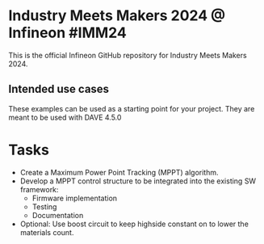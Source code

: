 # Industry Meets Makers 2024 @ Infineon \#IMM24

<p>This is the official Infineon GitHub repository for Industry Meets Makers 2024.</p>

## Intended use cases

<p>These examples can be used as a starting point for your project. They are meant to be used with DAVE 4.5.0</p>

# Tasks

- Create a Maximum Power Point Tracking (MPPT) algorithm.
- Develop a MPPT control structure to be integrated into the existing SW framework:
    - Firmware implementation
    - Testing
    - Documentation
- Optional: Use boost circuit to keep highside constant on to lower the materials count.